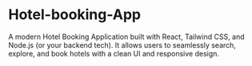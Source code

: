# Hotel-booking-App
A modern Hotel Booking Application built with React, Tailwind CSS, and Node.js (or your backend tech). It allows users to seamlessly search, explore, and book hotels with a clean UI and responsive design.
